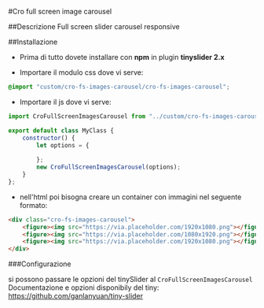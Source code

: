 #Cro full screen image carousel

##Descrizione
Full screen slider carousel responsive

##Installazione
- Prima di tutto dovete installare con __npm__ in plugin __tinyslider 2.x__

- Importare il modulo css dove vi serve:
```css
@import "custom/cro-fs-images-carousel/cro-fs-images-carousel";
```
- Importare il js dove vi serve:
```js
import CroFullScreenImagesCarousel from "../custom/cro-fs-images-carousel/cro.fs.images.carousel";

export default class MyClass {
    constructor() {
        let options = {
        
        };
        new CroFullScreenImagesCarousel(options);
    }
};
```

- nell'html poi bisogna creare un container con immagini nel seguente formato:
```html
<div class="cro-fs-images-carousel">
    <figure><img src="https://via.placeholder.com/1920x1080.png"></figure>
    <figure><img src="https://via.placeholder.com/1080x1920.png"></figure>
    <figure><img src="https://via.placeholder.com/1920x1080.png"></figure>
</div>
```

###Configurazione

si possono passare le opzioni del tinySlider al ```CroFullScreenImagesCarousel```
Documentazione e opzioni disponibily del tiny: https://github.com/ganlanyuan/tiny-slider
